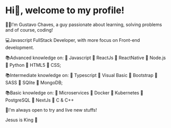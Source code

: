 # Hi👋, welcome to my profile!

🧑🏻I'm Gustavo Chaves, a guy passionate about learning, solving problems and of course, coding!

💻Javascript FullStack Developer, with more focus on Front-end development.

📚Advanced knowledge on:  🔸 Javascript 🔸 ReactJs 🔸 ReactNative 🔸 Node.js 🔸 Python
🔸 HTML5 🔸 CSS;

📚Intermediate knowledge on: 🔸 Typescript 🔸 Visual Basic 🔸 Bootstrap 🔸 SASS 🔸 SQlite 
🔸 MongoDB;

📚Basic knowledge on: 🔸 Microservices 🔸 Docker 🔸 Kubernetes 🔸 PostgreSQL 🔸 NextJs 🔸 C & C++

📍I'm always open to try and live new stuffs!

Jesus is King 👑
